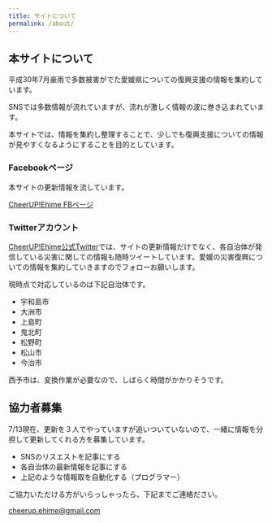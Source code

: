 ```yaml
---
title: サイトについて
permalink: /about/
---
```

## 本サイトについて

平成30年7月豪雨で多数被害がでた愛媛県についての復興支援の情報を集約しています。

SNSでは多数情報が流れていますが、流れが激しく情報の波に巻き込まれています。

本サイトでは、情報を集約し整理することで、少しでも復興支援についての情報が見やすくなるようにすることを目的としています。

### Facebookページ

本サイトの更新情報を流しています。

[CheerUP!Ehime FBページ](https://www.facebook.com/cheerup.ehime/?modal=admin_todo_tour)

### Twitterアカウント

[CheerUP!Ehime公式Twitter](https://twitter.com/EhimeCheerup)では、サイトの更新情報だけでなく、各自治体が発信している災害に関しての情報も随時ツイートしています。愛媛の災害復興についての情報を集約していきますのでフォローお願いします。

現時点で対応しているのは下記自治体です。

- 宇和島市
- 大洲市
- 上島町
- 鬼北町
- 松野町
- 松山市
- 今治市

西予市は、変換作業が必要なので、しばらく時間がかかりそうです。

## 協力者募集

7/13現在、更新を３人でやっていますが追いついていないので、一緒に情報を分担して更新してくれる方を募集しています。

- SNSのリスエストを記事にする
- 各自治体の最新情報を記事にする
- 上記のような情報取を自動化する（プログラマー）

ご協力いただける方がいらっしゃったら、下記までご連絡ださい。

cheerup.ehime@gmail.com

